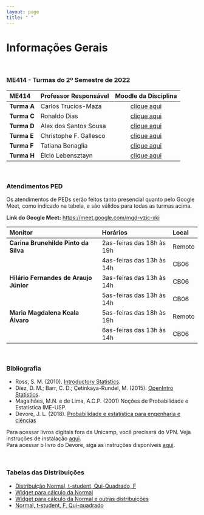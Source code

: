 ```yaml
---
layout: page
title: " "
---
```


# Informações Gerais

<br/>

### ME414 - Turmas do 2º Semestre de 2022

| ME414        | Professor Responsável        |  Moodle da Disciplina |  
|:-----------------|:-------------------------------------|:-----------------------------:|
| **Turma A**      | Carlos Trucíos-Maza |  [clique aqui](https://moodle.ggte.unicamp.br/course/view.php?id=14838)    |
| **Turma C**      | Ronaldo Dias  |   [clique aqui](https://moodle.ggte.unicamp.br/course/view.php?id=14672)    |
| **Turma D**      | Alex dos Santos Sousa  |  [clique aqui](https://moodle.ggte.unicamp.br/course/view.php?id=14657)    |
| **Turma E**      | Christophe F. Gallesco   |  [clique aqui](https://moodle.ggte.unicamp.br/course/view.php?id=14529)    |
| **Turma F**      | Tatiana Benaglia |  [clique aqui](https://moodle.ggte.unicamp.br/course/view.php?id=14134) |
| **Turma H**      | Élcio Lebensztayn        |  [clique aqui](https://moodle.ggte.unicamp.br/course/view.php?id=14373)    |


<br />

### Atendimentos PED

Os atendimentos de PEDs serão feitos tanto presencial quanto pelo Google Meet, como indicado na tabela, e são válidos para todas as turmas acima.

**Link do Google Meet:** [https://meet.google.com/mgd-vzic-xki
](https:/meet.google.com/mgd-vzic-xki)

| Monitor        | Horários        |  Local | 
|:----------------|:-------------------------------------|:-----------------|
| **Carina Brunehilde Pinto da Silva**  |  2as-feiras das 18h às 19h | Remoto | 
|                                                             | 4as-feiras das 13h às 14h | CB06 | 
| **Hilário Fernandes de Araujo Júnior** | 3as-feiras das 13h às 14h | CB06 |       
|                                                              | 5as-feiras das 13h às 14h | CB06 |      
| **Maria Magdalena Kcala Álvaro**   | 5as-feiras das 18h às 19h | Remoto | 
|                                                             | 6as-feiras das 13h às 14h | CB06 |                     


<br />



### Bibliografia

* Ross, S. M. (2010). [Introductory Statistics](http://www.sciencedirect.com/science/book/9780123743886).
* Diez, D. M.; Barr, C. D.; Çetinkaya-Rundel, M. (2015). [OpenIntro Statistics](https://leanpub.com/openintro-statistics).
* Magalhães, M.N. e de Lima, A.C.P. (2001) Noções de Probabilidade e Estatística IME-USP.
* Devore, J. L. (2018). [Probabilidade e estatística para engenharia e ciências](	http://acervus.unicamp.br/index.asp?codigo_sophia=1138563)

Para acessar livros digitais fora da Unicamp, você precisará do VPN. Veja instruções de instalação [aqui](http://www.ccuec.unicamp.br/ccuec/acesso_remoto_vpn). <br />
Para acessar o livro do Devore, siga as instruções disponíveis [aqui](https://www.biblioteca.fea.unicamp.br/sites/biblioteca/files/GuiaDeAcessoAosE-booksCengage.pdf).

<br />

### Tabelas das Distribuições

* [Distribuição Normal, t-student, Qui-Quadrado, F](Tabelas-impressao.pdf)
* [Widget para cálculo da Normal](https://www.wolframalpha.com/widgets/gallery/view.jsp?id=9bd010a31f27d2500aede72eb5852af2)
* [Widget para cálculo da Normal e outras distribuições](https://gallery.shinyapps.io/dist_calc/)
* [Normal, t-student, F, Qui-quadrado](http://www.bertolo.pro.br/FinEst/Estatistica/DistribuicaoProbabilidades2/normal/index.html)
